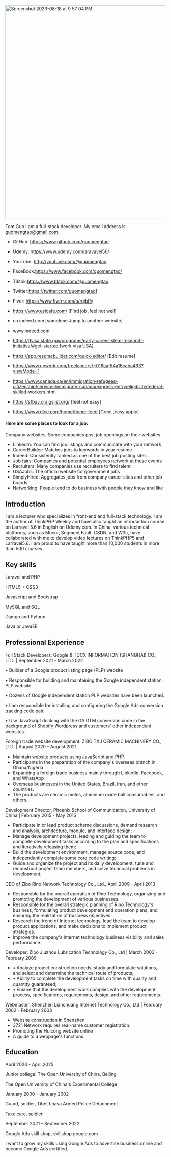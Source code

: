 <img width="671" alt="Screenshot 2023-08-18 at 9 57 04 PM" src="https://github.com/guomengtao/resume/assets/14043203/ef90363a-62ca-4adf-aa25-6802ea80f60b">

Tom Guo 
I am a full-stack developer. 
My email address is guomengtao@gmail.com. 
 
- GitHub: https://www.github.com/guomengtao 
- Udemy: https://www.udemy.com/laravavel56/  
- YouTube: http://youtube.com/@guomengtao 
- FaceBook:https://www.facebook.com/guomengtao/
- Tiktok:https://www.tiktok.com/@guomengtao
- Twitter:https://twitter.com/guomengtao1

- Fiver: https://www.fiverr.com/s/rqjbRy

- https://www.eslcafe.com/ [Find job ,feel not well]
- cn.indeed.com [sometime Jump to another website]
- www.indeed.com
- https://j1visa.state.gov/programs/early-career-stem-research-initiative/#get-started  [work visa USA]
- https://app.resumebuilder.com/quick-editor/  [Edit resume]
- https://www.upwork.com/freelancers/~016aaf54a16caba493?viewMode=1
- https://www.canada.ca/en/immigration-refugees-citizenship/services/immigrate-canada/express-entry/eligibility/federal-skilled-workers.html
- https://sfbay.craigslist.org/ [feel not easy]
- https://www.dice.com/home/home-feed [Great ,easy apply]

 #### Here are some places to look for a job:
   Company websites: Some companies post job openings on their websites
   - LinkedIn: You can find job listings and communicate with your network
   - CareerBuilder: Matches jobs to keywords in your resume
   - Indeed: Consistently ranked as one of the best job posting sites
   - Job fairs: Companies and potential employees network at these events
   - Recruiters: Many companies use recruiters to find talent
   - USAJobs: The official website for government jobs
   - SimplyHired: Aggregates jobs from company career sites and other job boards
   - Networking: People tend to do business with people they know and like

## Introduction
I am a lecturer who specializes in front-end and full-stack technology. I am the author of ThinkPHP Weekly and have also taught an introduction course on Larravel 5.6 in English on Udemy.com. In China, various technical platforms, such as Mucor, Segment Fault, CSDN, and W3c, have collaborated with me to develop video lectures on ThinkPHP5 and Larravel5.6. I am proud to have taught more than 10,000 students in more than 500 courses. 

## Key skills 

Laravel and PHP 

HTML5 + CSS3 

Javascript and Bootstrap 

MySQL and SQL 

Django  and Python

Java or JavaEE 

## Professional Experience 

Full Stack Developers: Google & TDCX INFORMATION (SHANGHAI) CO., LTD.  | September 2021 - March 2022 

• Builder of a Google product listing page (PLP) website 

• Responsible for building and maintaining the Google independent station PLP website 

• Dozens of Google independent station PLP websites have been launched. 

• I am responsible for installing and configuring the Google Ads conversion tracking code pair. 

• Use JavaScript docking with the GA GTM conversion code in the background of Shopify Wordpress and customers' other independent websites. 

Foreign trade website development: ZIBO TXJ CERAMIC MACHINERY CO., LTD. | August 2020 - August 2021 

- Maintain website products using JavaScript and PHP. 
- Participants in the preparation of the company's overseas branch in Ghana/Nigeria 
- Expanding a foreign trade business mainly through LinkedIn, Facebook, and WhatsApp 
- Overseas businesses in the United States, Brazil, Iran, and other countries. 
- The products are ceramic molds, aluminum oxide ball consumables, and others. 

Development Director, Phoenix School of Communication, University of China  | February 2015 - May 2015 

- Participate in or lead product scheme discussions, demand research and analysis, architecture, module, and interface design; 
- Manage development projects, leading and guiding the team to complete development tasks according to the plan and specifications and iteratively releasing them; 
- Build the development environment, manage source code, and independently complete some core code writing; 
- Guide and organize the project and its daily development, tune and reconstruct project team members, and solve technical problems in development; 

CEO of Zibo Rino Network Technology Co., Ltd., April 2009 - April 2013 

- Responsible for the overall operation of Rino Technology, organizing and promoting the development of various businesses. 
- Responsible for the overall strategic planning of Rino Technology's business, formulating product development and operation plans, and ensuring the realization of business objectives. 
- Research the trend of Internet technology, lead the team to develop product applications, and make decisions to implement product strategies. 
- Improve the company's Internet technology business visibility and sales performance. 

Developer: Zibo Jiuzhou Lubrication Technology Co., Ltd  | March 2003 - February 2009 

- • Analyze project construction needs, study and formulate solutions, and select and determine the technical route of products; 
- • Ability to complete the development tasks on time with quality and quantity guaranteed; 
- • Ensure that the development work complies with the development process, specifications, requirements, design, and other requirements. 

Webmaster: Shenzhen Lianchuang Internet Technology Co., Ltd  | February 2002 - February 2003 

- Website construction in Shenzhen 
- 3721 Network requires real-name customer registration. 
- Promoting the Huicong website online 
- A guide to a webpage's functions 

## Education 

April 2023 - April 2025 

Junior college: The Open University of China, Beijing 

The Open University of China's Experimental College 

January 2000 - January 2002 

Guard, soldier, Tibet Lhasa Armed Police Detachment 

Take care, soldier 

September 2021 - September 2022 

Google Ads skill shop, skillshop.google.com 

I want to grow my skills using Google Ads to advertise business online and become Google Ads certified. 
